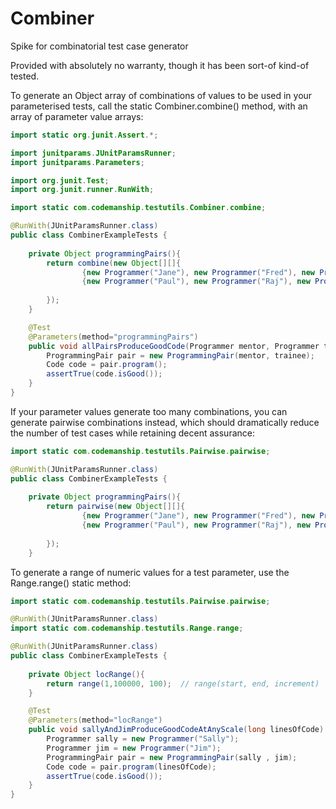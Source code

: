 # Combiner
Spike for combinatorial test case generator

Provided with absolutely no warranty, though it has been sort-of kind-of tested.

To generate an Object array of combinations of values to be used in your parameterised tests, call the static Combiner.combine() method, with an array of parameter value arrays:

```java
import static org.junit.Assert.*;

import junitparams.JUnitParamsRunner;
import junitparams.Parameters;

import org.junit.Test;
import org.junit.runner.RunWith;

import static com.codemanship.testutils.Combiner.combine;

@RunWith(JUnitParamsRunner.class)
public class CombinerExampleTests {
	
	private Object programmingPairs(){
		return combine(new Object[][]{
				{new Programmer("Jane"), new Programmer("Fred"), new Programmer("Ivan")}, // values for 1st test param
				{new Programmer("Paul"), new Programmer("Raj"), new Programmer("Claudia")}  // values for 2nd test param
				
		});
	}

	@Test
	@Parameters(method="programmingPairs")
	public void allPairsProduceGoodCode(Programmer mentor, Programmer trainee) {
		ProgrammingPair pair = new ProgrammingPair(mentor, trainee);
		Code code = pair.program();
		assertTrue(code.isGood());
	}
}
```

If your parameter values generate too many combinations, you can generate pairwise combinations instead, which should dramatically reduce the number of test cases while retaining decent assurance:

```java
import static com.codemanship.testutils.Pairwise.pairwise;

@RunWith(JUnitParamsRunner.class)
public class CombinerExampleTests {
	
	private Object programmingPairs(){
		return pairwise(new Object[][]{
				{new Programmer("Jane"), new Programmer("Fred"), new Programmer("Ivan")}, 
				{new Programmer("Paul"), new Programmer("Raj"), new Programmer("Claudia")} 
				
		});
	}
```

To generate a range of numeric values for a test parameter, use the Range.range() static method:

```java
import static com.codemanship.testutils.Pairwise.pairwise;

@RunWith(JUnitParamsRunner.class)
import static com.codemanship.testutils.Range.range;

@RunWith(JUnitParamsRunner.class)
public class CombinerExampleTests {
	
	private Object locRange(){
		return range(1,100000, 100);  // range(start, end, increment)
	}

	@Test
	@Parameters(method="locRange")
	public void sallyAndJimProduceGoodCodeAtAnyScale(long linesOfCode) {
		Programmer sally = new Programmer("Sally");
		Programmer jim = new Programmer("Jim");
		ProgrammingPair pair = new ProgrammingPair(sally , jim);
		Code code = pair.program(linesOfCode);
		assertTrue(code.isGood());
	}
}
```


